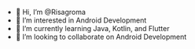 - 👋 Hi, I’m @Risagroma
- 👀 I’m interested in Android Development
- 🌱 I’m currently learning Java, Kotlin, and Flutter
- 💞️ I’m looking to collaborate on Android Development
<!--- 📫 How to reach me ...

Risagroma/Risagroma is a ✨ special ✨ repository because its `README.md` (this file) appears on your GitHub profile.
You can click the Preview link to take a look at your changes.
--->
